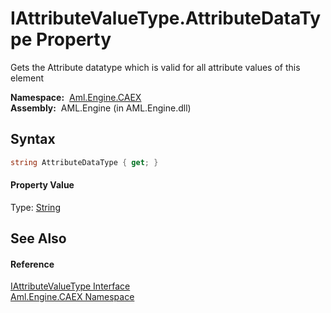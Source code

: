 IAttributeValueType.AttributeDataType Property
==============================================
Gets the Attribute datatype which is valid for all attribute values of this element

  **Namespace:**  [Aml.Engine.CAEX][1]  
  **Assembly:**  AML.Engine (in AML.Engine.dll)

Syntax
------

```csharp
string AttributeDataType { get; }
```

#### Property Value
Type: [String][2]

See Also
--------

#### Reference
[IAttributeValueType Interface][3]  
[Aml.Engine.CAEX Namespace][1]  

[1]: ../README.md
[2]: https://docs.microsoft.com/dotnet/api/system.string
[3]: README.md
[4]: https://www.automationml.org
[5]: ../../icons/logoShade.png